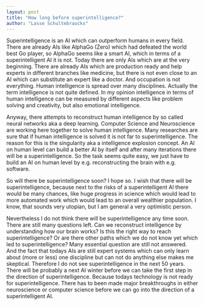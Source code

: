 ```yaml
---
layout: post
title: "How long before superintelligence?"
author: "Lasse Schultebraucks"
---
```


Superintelligence is an AI which can outperform humans in every field. There are already AIs like AlphaGo (Zero) which had defeated the world best Go player, so AlphaGo seems like a smart AI, which in terms of a superintelligent AI it is not. Today there are only AIs which are at the very beginning. There are already AIs which are production ready and help experts in different branches like medicine, but there is not even close to an AI which can substitute an expert like a doctor. And occupation is not everything. Human intelligence is spread over many disciplines. Actually the term intelligence is not quite defined. In my opinion intelligence in terms of human intelligence can be measured by different aspects like problem solving and creativity, but also emotional intelligence.

Anyway, there attempts to reconstruct human intelligence by so called neural networks aka a deep learning. Computer Science and Neuroscience are working here together to solve human intelligence. Many researches are sure that if human intelligence is solved it is not far to superintelligence. The reason for this is the singularity aka a intelligence explosion concept. An AI on human level can build a better AI by itself and after many iterations there will be a superintelligence. So the task seems quite easy, we just have to build an AI on human level by e.g. reconstructing the brain with e.g. software.

So will there be superintelligence soon? I hope so. I wish that there will be superintelligence, because next to the risks of a superintelligent AI there would be many chances, like huge progress in science which would lead to more automated work which would lead to an overall wealthier population. I know, that sounds very utopian, but I am general a very optimistic person.

Nevertheless I do not think there will be superintelligence any time soon. There are still many questions left. Can we reconstruct intelligence by understanding how our brain works? Is this the right way to reach superintelligence? Or are there other paths which we do not know yet which led to superintelligence? Many essential question are still not answered. And the fact that todays AIs are still expert systems which can only learn about (more or less) one discipline but can not do anything else makes me skeptical. Therefore I do not see superintelligence in the next 50 years. There will be probably a next AI winter before we can take the first step in the direction of superintelligence. Because todays technology is not ready for superintelligence. There has to been made major breakthroughs in either neuroscience or computer science before we can go into the direction of a superintelligent AI.